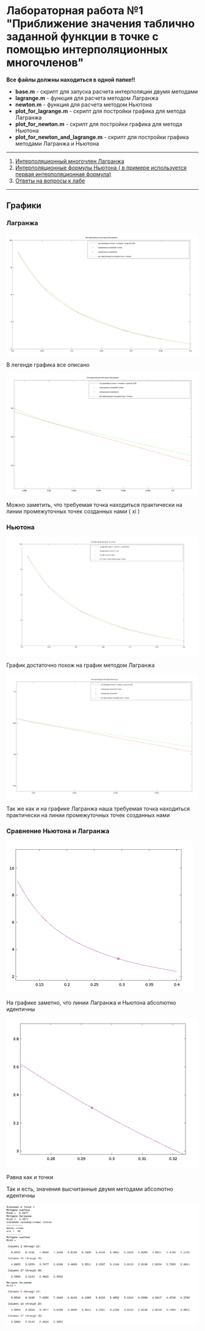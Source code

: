 # Лабораторная работа №1 "Приближение значения таблично заданной функции в точке с помощью интерполяционных многочленов"

 
**Все файлы должны находиться в одной папке!!**

* **base.m** - скрипт для запуска расчета интерполяции двумя методами 
* **lagrange.m** - функция для расчета методом Лагранжа
* **newton.m** - функция для расчета методом Ньютона
* **plot_for_lagrange.m** - скрипт для постройки графика для метода Лагранжа
* **plot_for_newton.m** - скрипт для постройки графика для метода Ньютона
* **plot_for_newton_and_lagrange.m** - скрипт для постройки графика методами Лагранжа и Ньютона

*** 
1. [Интерполяционный многочлен Лагранжа](https://ru.wikipedia.org/wiki/%D0%98%D0%BD%D1%82%D0%B5%D1%80%D0%BF%D0%BE%D0%BB%D1%8F%D1%86%D0%B8%D0%BE%D0%BD%D0%BD%D1%8B%D0%B9_%D0%BC%D0%BD%D0%BE%D0%B3%D0%BE%D1%87%D0%BB%D0%B5%D0%BD_%D0%9B%D0%B0%D0%B3%D1%80%D0%B0%D0%BD%D0%B6%D0%B0)
2.  [Интерполяционные формулы Ньютона ( в примере используется первая интерполяционная формула)](https://ru.wikipedia.org/wiki/%D0%98%D0%BD%D1%82%D0%B5%D1%80%D0%BF%D0%BE%D0%BB%D1%8F%D1%86%D0%B8%D0%BE%D0%BD%D0%BD%D1%8B%D0%B5_%D1%84%D0%BE%D1%80%D0%BC%D1%83%D0%BB%D1%8B_%D0%9D%D1%8C%D1%8E%D1%82%D0%BE%D0%BD%D0%B0)
3. [Ответы на вопросы к лабе](https://github.com/mr8bit/Numerical-Methods/blob/master/Laboratory%20work%201/QUESTION.md) 

***

## Графики
### Лагранжа
  ![Графики Лагранжа](img/Screenshot_20170313_020143.png  "Графики Лагранжа")
	
В легенде графика все описано 
	

 ![](img/Screenshot_20170313_020248.png) 

Можно заметить, что требуемая точка находиться практически  на линии промежуточных точек созданных нами ( xi ) 

### Ньютона
![](img/Screenshot_20170313_020327.png) 

График достаточно похож на график методом Лагранжа

![](img/Screenshot_20170313_020356.png) 

Так же как и на графике Лагранжа наша требуемая точка находиться практически на линии промежуточных точек созданных нами 

### Сравнение Ньютона и Лагранжа

![](img/Screenshot_20170313_020504.png) 

На графике заметно, что линии Лагранжа и Ньютона абсолютно идентичны 

![](img/Screenshot_20170313_020549.png) 

Равна как и точки 

Так и есть, значения высчитанные двумя методами абсолютно идентичны 

![](img/Screenshot_20170313_020632.png) 

